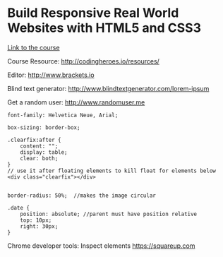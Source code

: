 Build Responsive Real World Websites with HTML5 and CSS3
========================================

[Link to the course](https://www.udemy.com/course/design-and-develop-a-killer-website-with-html5-and-css3/)

Course Resource: <http://codingheroes.io/resources/>


Editor: <http://www.brackets.io>

Blind text generator: <http://www.blindtextgenerator.com/lorem-ipsum>

Get a random user: <http://www.randomuser.me>

    font-family: Helvetica Neue, Arial;

    box-sizing: border-box;

    .clearfix:after {
        content: "";
        display: table;
        clear: both;
    }
    // use it after floating elements to kill float for elements below
    <div class="clearfix"></div>  


    border-radius: 50%;  //makes the image circular

    .date {
        position: absolute; //parent must have position relative
        top: 10px;
        right: 30px;
    }


Chrome developer tools: Inspect elements
<https://squareup.com>


